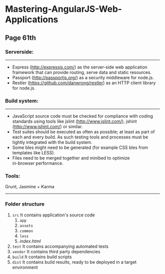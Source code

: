 # Mastering-AngularJS-Web-Applications
## Page 61th

### Serverside:
_______________
+ Express (http://expressjs.com/) as the server-side web application 
framework that can provide routing, serve data and static resources.
+ Passport (http://passportjs.org/) as a security middleware for node.js.
+ Restler (https://github.com/danwrong/restler) as an HTTP client library 
for node.js.

### Build system:
_______________
+ JavaScript source code must be checked for compliance with coding 
standards using tools like jslint (http://www.jslint.com/), jshint  
(http://www.jshint.com/) or similar.
+ Test suites should be executed as often as possible; at least as part of  
each and every build. As such testing tools and processes must be  
tightly integrated with the build system.
+ Some bles might need to be generated (for example CSS bles from  
templates like LESS).
+ Files need to be merged together and minibed to optimize  
in-browser performance.

### Tools:
Grunt, Jasmine + Karma
_______________

### Folder structure
1. `src` It contains application's source code
    1. `app`
    2. `assets`
    3. `common`
    4. `less`
    5. _index.html_
2. `test` It contains accompanying automated tests
3. `vendor` It contains third party dependencies
4. `build` It contains build scripts
5. `dist` It contains build results, ready to be deployed in a target environment
